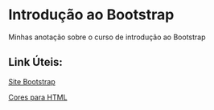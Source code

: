# Introdução ao Bootstrap

Minhas anotação sobre o curso de introdução ao Bootstrap

## Link Úteis:
[Site Bootstrap](https://getbootstrap.com/)

[Cores para HTML](https://htmlcolorcodes.com/)